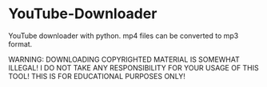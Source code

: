 # YouTube-Downloader
YouTube downloader with python. mp4 files can be converted to mp3 format.


WARNING: DOWNLOADING COPYRIGHTED MATERIAL IS SOMEWHAT ILLEGAL! I DO NOT TAKE ANY RESPONSIBILITY FOR YOUR USAGE OF THIS TOOL! THIS IS FOR EDUCATIONAL PURPOSES ONLY!
